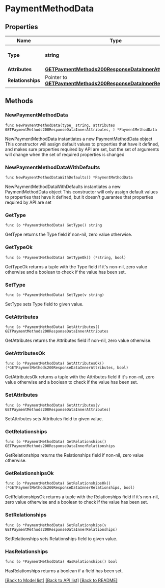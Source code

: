 # PaymentMethodData

## Properties

Name | Type | Description | Notes
------------ | ------------- | ------------- | -------------
**Type** | **string** | The resource&#39;s type | [default to "payment_methods"]
**Attributes** | [**GETPaymentMethods200ResponseDataInnerAttributes**](GETPaymentMethods200ResponseDataInnerAttributes.md) |  | 
**Relationships** | Pointer to [**GETPaymentMethods200ResponseDataInnerRelationships**](GETPaymentMethods200ResponseDataInnerRelationships.md) |  | [optional] 

## Methods

### NewPaymentMethodData

`func NewPaymentMethodData(type_ string, attributes GETPaymentMethods200ResponseDataInnerAttributes, ) *PaymentMethodData`

NewPaymentMethodData instantiates a new PaymentMethodData object
This constructor will assign default values to properties that have it defined,
and makes sure properties required by API are set, but the set of arguments
will change when the set of required properties is changed

### NewPaymentMethodDataWithDefaults

`func NewPaymentMethodDataWithDefaults() *PaymentMethodData`

NewPaymentMethodDataWithDefaults instantiates a new PaymentMethodData object
This constructor will only assign default values to properties that have it defined,
but it doesn't guarantee that properties required by API are set

### GetType

`func (o *PaymentMethodData) GetType() string`

GetType returns the Type field if non-nil, zero value otherwise.

### GetTypeOk

`func (o *PaymentMethodData) GetTypeOk() (*string, bool)`

GetTypeOk returns a tuple with the Type field if it's non-nil, zero value otherwise
and a boolean to check if the value has been set.

### SetType

`func (o *PaymentMethodData) SetType(v string)`

SetType sets Type field to given value.


### GetAttributes

`func (o *PaymentMethodData) GetAttributes() GETPaymentMethods200ResponseDataInnerAttributes`

GetAttributes returns the Attributes field if non-nil, zero value otherwise.

### GetAttributesOk

`func (o *PaymentMethodData) GetAttributesOk() (*GETPaymentMethods200ResponseDataInnerAttributes, bool)`

GetAttributesOk returns a tuple with the Attributes field if it's non-nil, zero value otherwise
and a boolean to check if the value has been set.

### SetAttributes

`func (o *PaymentMethodData) SetAttributes(v GETPaymentMethods200ResponseDataInnerAttributes)`

SetAttributes sets Attributes field to given value.


### GetRelationships

`func (o *PaymentMethodData) GetRelationships() GETPaymentMethods200ResponseDataInnerRelationships`

GetRelationships returns the Relationships field if non-nil, zero value otherwise.

### GetRelationshipsOk

`func (o *PaymentMethodData) GetRelationshipsOk() (*GETPaymentMethods200ResponseDataInnerRelationships, bool)`

GetRelationshipsOk returns a tuple with the Relationships field if it's non-nil, zero value otherwise
and a boolean to check if the value has been set.

### SetRelationships

`func (o *PaymentMethodData) SetRelationships(v GETPaymentMethods200ResponseDataInnerRelationships)`

SetRelationships sets Relationships field to given value.

### HasRelationships

`func (o *PaymentMethodData) HasRelationships() bool`

HasRelationships returns a boolean if a field has been set.


[[Back to Model list]](../README.md#documentation-for-models) [[Back to API list]](../README.md#documentation-for-api-endpoints) [[Back to README]](../README.md)


